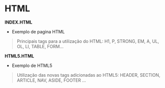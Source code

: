 # HTML  #
**INDEX.HTML**
- Exemplo de pagina HTML
> Principais tags para a utilização do HTML: 
> H1, P, STRONG, EM, A, UL, OL, LI, TABLE, FORM...

**HTML5.HTML**
- Exemplo de HTML5
> Utilização das novas tags adicionadas ao HTML5: 
> HEADER, SECTION, ARTICLE, NAV, ASIDE, FOOTER ...